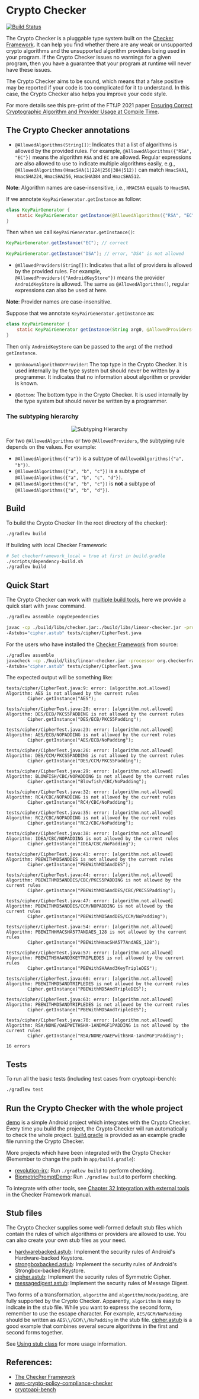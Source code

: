 # Crypto Checker

[![Build Status](https://travis-ci.org/vehiloco/linear-checker.svg?branch=master)](https://travis-ci.org/vehiloco/linear-checker)

The Crypto Checker is a pluggable type system built on the [Checker Framework](https://checkerframework.org/).
It can help you find whether there are any weak or unsupported crypto algorithms and the unsupported
algorithm providers being used in your program. If the Crypto Checker issues no warnings for a given
program, then you have a guarantee that your program at runtime will never have these issues.

The Crypto Checker aims to be sound, which means that a false positive may be reported if your code
is too complicated for it to understand. In this case, the Crypto Checker also helps you improve your
code style.

For more details see this pre-print of the FTfJP 2021 paper
[Ensuring Correct Cryptographic Algorithm and Provider Usage at Compile
Time](2021-06-04-linear-checker-FTfJP-2021-preprint.pdf).


## The Crypto Checker annotations

- `@AllowedAlgorithms(String[])`: Indicates that a list of algorithms is allowed by the provided
rules. For example, `@AllowedAlgorithms({"RSA", "EC"})` means the algorithm `RSA` and `EC` are allowed.
Regular expressions are also allowed to use to indicate multiple algorithms easily, e.g.,
`@AllowedAlgorithms(HmacSHA(1|224|256|384|512))` can match `HmacSHA1`, `HmacSHA224`, `HmacSHA256`,
`HmacSHA384` and `HmacSHA512`.

**Note**: Algorithm names are case-insensitive, i.e., `HMACSHA` equals to `HmacSHA`.

If we annotate `KeyPairGenerator.getInstance` as follow:

```java
class KeyPairGenerator {
	static KeyPairGenerator getInstance(@AllowedAlgorithms({"RSA", "EC"}) String arg0);
}
```

Then when we call `KeyPairGenerator.getInstance()`:

```java
KeyPairGenerator.getInstance("EC"); // correct
```

```java
KeyPairGenerator.getInstance("DSA"); // error, "DSA" is not allowed
```

- `@AllowedProviders(String[])`: Indicates that a list of providers is allowed by the provided
rules. For example, `@AllowedProviders({"AndroidKeyStore"})` means the provider `AndroidKeyStore`
is allowed. The same as `@AllowedAlgorithms()`, regular expressions can also be used at here.

**Note**: Provider names are case-insensitive.

Suppose that we annotate `KeyPairGenerator.getInstance` as:

```java
class KeyPairGenerator {
	static KeyPairGenerator getInstance(String arg0, @AllowedProviders({"AndroidKeyStore"}) String arg1);
}
```

Then only `AndroidKeyStore` can be passed to the `arg1` of the method `getInstance`.

- `@UnknownAlgorithmOrProvider`: The top type in the Crypto Checker. It is used internally by the type
system but should never be written by a programmer. It indicates that no information about algorithm
or provider is known.

- `@Bottom`: The bottom type in the Crypto Checker. It is used internally by the type system but should
never be written by a programmer.

### The subtyping hierarchy

<div style="text-align: center;"><img src="./subtyping_hierarchy.jpeg" alt="Subtyping Hierarchy"/></div>

For two `@AllowedAlgorithms` or two `@AllowedProviders`, the subtyping rule depends on the values.
For example:
- `@AllowedAlgorithms({"a"})` is a subtype of `@AllowedAlgorithms({"a", "b"})`.
- `@AllowedAlgorithms({"a", "b", "c"})` is a subtype of `@AllowedAlgorithms({"a", "b", "c", "d"})`.
- `@AllowedAlgorithms({"a", "b", "c"})` is **not** a subtype of `@AllowedAlgorithms({"a", "b", "d"})`.

## Build

To build the Crypto Checker (In the root directory of the checker):

```bash
./gradlew build
```

If building with local Checker Framework:

```bash
# Set checkerframework_local = true at first in build.gradle
./scripts/dependency-build.sh
./gradlew build
```

## Quick Start

The Crypto Checker can work with [multiple build tools](https://checkerframework.org/manual/#external-tools),
here we provide a quick start with `javac` command.

```bash
./gradlew assemble copyDependencies

javac -cp ./build/libs/checker.jar:./build/libs/linear-checker.jar -processor org.checkerframework.checker.crypto.CryptoChecker \
-Astubs="cipher.astub" tests/cipher/CipherTest.java
```

For the users who have installed the [Checker Framework](https://checkerframework.org/) from source:

```bash
./gradlew assemble
javacheck -cp ./build/libs/linear-checker.jar -processor org.checkerframework.checker.crypto.CryptoChecker \
-Astubs="cipher.astub" tests/cipher/CipherTest.java
```

The expected output will be something like:

```
tests/cipher/CipherTest.java:9: error: [algorithm.not.allowed] Algorithm: AES is not allowed by the current rules
		Cipher.getInstance("AES");
						^
tests/cipher/CipherTest.java:20: error: [algorithm.not.allowed] Algorithm: DES/ECB/PKCS5PADDING is not allowed by the current rules
		Cipher.getInstance("DES/ECB/PKCS5Padding");
						^
tests/cipher/CipherTest.java:23: error: [algorithm.not.allowed] Algorithm: AES/ECB/NOPADDING is not allowed by the current rules
		Cipher.getInstance("AES/ECB/NoPadding");
						^
tests/cipher/CipherTest.java:26: error: [algorithm.not.allowed] Algorithm: DES/CCM/PKCS5PADDING is not allowed by the current rules
		Cipher.getInstance("DES/CCM/PKCS5Padding");
						^
tests/cipher/CipherTest.java:29: error: [algorithm.not.allowed] Algorithm: BLOWFISH/CBC/NOPADDING is not allowed by the current rules
		Cipher.getInstance("Blowfish/CBC/NoPadding");
						^
tests/cipher/CipherTest.java:32: error: [algorithm.not.allowed] Algorithm: RC4/CBC/NOPADDING is not allowed by the current rules
		Cipher.getInstance("RC4/CBC/NoPadding");
						^
tests/cipher/CipherTest.java:35: error: [algorithm.not.allowed] Algorithm: RC2/CBC/NOPADDING is not allowed by the current rules
		Cipher.getInstance("RC2/CBC/NoPadding");
						^
tests/cipher/CipherTest.java:38: error: [algorithm.not.allowed] Algorithm: IDEA/CBC/NOPADDING is not allowed by the current rules
		Cipher.getInstance("IDEA/CBC/NoPadding");
						^
tests/cipher/CipherTest.java:41: error: [algorithm.not.allowed] Algorithm: PBEWITHMD5ANDDES is not allowed by the current rules
		Cipher.getInstance("PBEWithMD5AndDES");
						^
tests/cipher/CipherTest.java:44: error: [algorithm.not.allowed] Algorithm: PBEWITHMD5ANDDES/CBC/PKCS5PADDING is not allowed by the current rules
		Cipher.getInstance("PBEWithMD5AndDES/CBC/PKCS5Padding");
						^
tests/cipher/CipherTest.java:47: error: [algorithm.not.allowed] Algorithm: PBEWITHMD5ANDDES/CCM/NOPADDING is not allowed by the current rules
		Cipher.getInstance("PBEWithMD5AndDES/CCM/NoPadding");
						^
tests/cipher/CipherTest.java:54: error: [algorithm.not.allowed] Algorithm: PBEWITHHMACSHA577ANDAES_128 is not allowed by the current rules
		Cipher.getInstance("PBEWithHmacSHA577AndAES_128");
						^
tests/cipher/CipherTest.java:57: error: [algorithm.not.allowed] Algorithm: PBEWITHSHAAND3KEYTRIPLEDES is not allowed by the current rules
		Cipher.getInstance("PBEWithSHAAnd3KeyTripleDES");
						^
tests/cipher/CipherTest.java:60: error: [algorithm.not.allowed] Algorithm: PBEWITHMD5ANDTRIPLEDES is not allowed by the current rules
		Cipher.getInstance("PBEWithMD5AndTripleDES");
						^
tests/cipher/CipherTest.java:63: error: [algorithm.not.allowed] Algorithm: PBEWITHMD5ANDTRIPLEDES is not allowed by the current rules
		Cipher.getInstance("PBEWithMD5AndTripleDES");
						^
tests/cipher/CipherTest.java:70: error: [algorithm.not.allowed] Algorithm: RSA/NONE/OAEPWITHSHA-1ANDMGF1PADDING is not allowed by the current rules
		Cipher.getInstance("RSA/NONE/OAEPwithSHA-1andMGF1Padding");
						^
16 errors
```

## Tests

To run all the basic tests (including test cases from cryptoapi-bench):

```bash
./gradlew test
```

## Run the Crypto Checker with the whole project

[demo](./demo) is a simple Android project which integrates with the Crypto Checker. Every time
you build the project, the Crypto Checker will run automatically to check the whole project.
[build.gradle](./demo/app/build.gradle) is provided as an example gradle file running the Crypto Checker.

More projects which have been integrated with the Crypto Checker (Remember to change the path in `app/build.gradle`):

- [revolution-irc](https://github.com/xwt-benchmarks/revolution-irc): Run `./gradlew build` to perform checking.
- [BiometricPromptDemo](https://github.com/xwt-benchmarks/BiometricPromptDemo): Run `./gradlew build` to perform checking.

To integrate with other tools, see [Chapter 32  Integration with external tools](https://checkerframework.org/manual/#external-tools)
in the Checker Framework manual.

## Stub files

The Crypto Checker supplies some well-formed default stub files which contain the rules of which algorithms
or providers are allowed to use. You can also create your own stub files as your need.

- [hardwarebacked.astub](src/main/java/org/checkerframework/checker/crypto/hardwarebacked.astub):
Implement the security rules of Android's Hardware-backed Keystore.
- [strongboxbacked.astub](src/main/java/org/checkerframework/checker/crypto/strongboxbacked.astub):
Implement the security rules of Android's Strongbox-backed Keystore.
- [cipher.astub](src/main/java/org/checkerframework/checker/crypto/cipher.astub):
Implement the security rules of Symmetric Cipher.
- [messagedigest.astub](src/main/java/org/checkerframework/checker/crypto/messagedigest.astub):
Implement the security rules of Message Digest.

Two forms of a transformation, `algorithm` and `algorithm/mode/padding`, are fully supported by
the Crypto Checker. Apparently, `algorithm` is easy to indicate in the stub file. While you want
to express the second form, remember to use the escape character. For example, `AES/GCM/NoPadding`
should be written as `AES\\/GCM\\/NoPadding` in the stub file. [cipher.astub](src/main/java/org/checkerframework/checker/crypto/cipher.astub) is a good example that combines several
secure algorithms in the first and second forms together.

See [Using stub class](https://checkerframework.org/manual/#stub) for more usage information.

## References:

- [The Checker Framework](https://checkerframework.org/)
- [aws-crypto-policy-compliance-checker](https://github.com/awslabs/aws-crypto-policy-compliance-checker)
- [cryptoapi-bench](https://github.com/CryptoGuardOSS/cryptoapi-bench)
